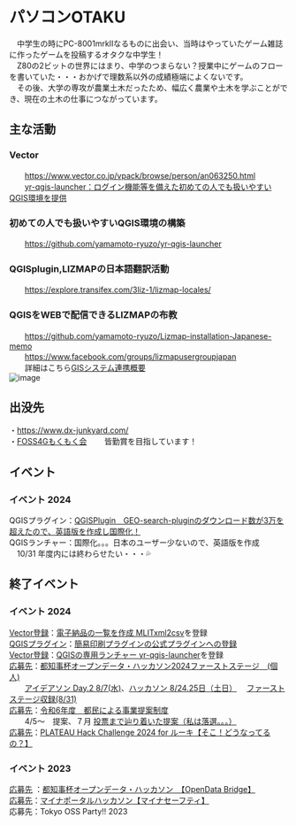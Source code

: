 # パソコンOTAKU
　中学生の時にPC-8001mrkⅡなるものに出会い、当時はやっていたゲーム雑誌に作ったゲームを投稿するオタクな中学生！  
　Z80の2ビットの世界にはまり、中学のつまらない？授業中にゲームのフローを書いていた・・・おかげで理数系以外の成績極端によくないです。  
　その後、大学の専攻が農業土木だったため、幅広く農業や土木を学ぶことができ、現在の土木の仕事につながっています。  
 
## 主な活動  
### Vector  
　　https://www.vector.co.jp/vpack/browse/person/an063250.html  
　　[yr-qgis-launcher：ログイン機能等を備えた初めての人でも扱いやすいQGIS環境を提供](https://www.vector.co.jp/soft/winnt/business/se527023.html)
### 初めての人でも扱いやすいQGIS環境の構築  
　　https://github.com/yamamoto-ryuzo/yr-qgis-launcher  
### QGISplugin,LIZMAPの日本語翻訳活動  
　　https://explore.transifex.com/3liz-1/lizmap-locales/  
### QGISをWEBで配信できるLIZMAPの布教  
　　https://github.com/yamamoto-ryuzo/Lizmap-installation-Japanese-memo  
　　https://www.facebook.com/groups/lizmapusergroupjapan  
　　詳細はこちら[GISシステム連携概要](https://github.com/yamamoto-ryuzo/portal/blob/main/%E3%83%91%E3%83%AF%E3%83%BC%E3%83%9D%E3%82%A4%E3%83%B3%E3%83%88/QGIS%E3%81%AE%E3%82%BD%E3%83%AA%E3%83%A5%E3%83%BC%E3%82%B7%E3%83%A7%E3%83%B3.pdf)  
![image](https://github.com/user-attachments/assets/823a5c6e-8296-4477-8017-5bbd399db594)

## 出没先　
・https://www.dx-junkyard.com/  
・[FOSS4Gもくもく会](https://github.com/yamamoto-ryuzo/portal/blob/main/FOSS4G%E3%82%82%E3%81%8F%E3%82%82%E3%81%8F%E4%BC%9A.md)　　 皆勤賞を目指しています！   
## イベント  
### イベント  2024  
QGISプラグイン：[QGISPlugin　GEO-search-pluginのダウンロード数が3万を超えたので、英語版を作成し国際化！](https://github.com/yamamoto-ryuzo/GEO-search-plugin)  
QGISランチャー：国際化。。。日本のユーザー少ないので、英語版を作成  
　10/31 年度内には終わらせたい・・・💦  
## 終了イベント 
### イベント 2024  
[Vector登録](https://www.vector.co.jp/soft/winnt/business/se527103.html)：[電子納品の一覧を作成 MLITxml2csv](https://github.com/yamamoto-ryuzo/MLITxml2csv)を登録  
[QGISプラグイン](https://plugins.qgis.org/plugins/geo_easyprint/)：[簡易印刷プラグインの公式プラグインへの登録](https://github.com/yamamoto-ryuzo/geo_easyprint)  
[Vector登録](https://www.vector.co.jp/soft/winnt/business/se527023.html)：[QGISの専用ランチャー yr-qgis-launcher](https://github.com/yamamoto-ryuzo/yr-qgis-launcher)を登録  
[応募先](https://odhackathon.metro.tokyo.lg.jp/)：[都知事杯オープンデータ・ハッカソン2024ファーストステージ　(個人)](https://github.com/yamamoto-ryuzo/portal/issues/1#issue-2329558676)  
　　[アイデアソン Day.2 8/7(水)](https://odhackathon.metro.tokyo.lg.jp/team-building/#ideathon2)、[ハッカソン 8/24.25日（土日）](https://odhackathon.metro.tokyo.lg.jp/hackathon/#hackathon-day1)  　[ファーストステージ収録(8/31)](https://odhackathon.metro.tokyo.lg.jp/collection/29/)   
[応募先](https://www.zaimu.metro.tokyo.lg.jp/zaisei/zaisei/teian/tomin/7tomin)：[令和6年度　都民による事業提案制度](https://github.com/yamamoto-ryuzo/portal/blob/main/都民による事業提案制度.md)   
　　4/5～　提案、７月 [投票まで辿り着いた提案（私は落選。。。）](https://www.zaimu.metro.tokyo.lg.jp/documents/d/zaimu/t_ichiran_7)  
[応募先](https://asciistartup.connpass.com/event/318573/)：[PLATEAU Hack Challenge 2024 for ルーキ](https://github.com/yamamoto-ryuzo/portal/issues/2)[【そこ！どうなってるの？】](https://protopedia.net/prototype/5297)    
### イベント 2023  
[応募先](https://odhackathon.metro.tokyo.lg.jp/hackathon2023/) ：[都知事杯オープンデータ・ハッカソン　](https://github.com/yamamoto-ryuzo/portal/blob/main/image/%E9%83%BD%E7%9F%A5%E4%BA%8B%E6%9D%AF%E3%82%AA%E3%83%BC%E3%83%97%E3%83%B3%E3%83%87%E3%83%BC%E3%82%BF%E3%83%BB%E3%83%8F%E3%83%83%E3%82%AB%E3%82%BD%E3%83%B3%202023.png)[【OpenData Bridge】](https://www.dx-junkyard.com/posts/opendata-bridge)  
[応募先](https://www.digital.go.jp/policies/myna_portal/hackathon)：[マイナポータルハッカソン](https://github.com/yamamoto-ryuzo/portal/blob/main/image/%E3%83%9E%E3%82%A4%E3%83%8A%E3%83%9D%E3%83%BC%E3%82%BF%E3%83%AB%E3%83%8F%E3%83%83%E3%82%AB%E3%82%BD%E3%83%B3.png)[【マイナセーフティ】](https://www.youtube.com/watch?v=5-ktu6egUCs&list=PLUPGuSVqDNP-qmZev9vrlE8-h_8uKFRm7&index=11)  
応募先：Tokyo OSS Party!! 2023
